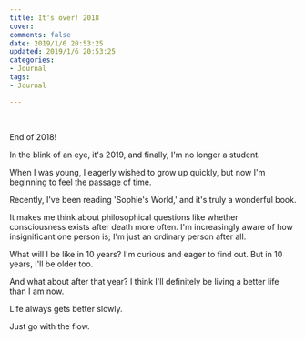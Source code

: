 ```yaml
---
title: It's over! 2018
cover: 
comments: false
date: 2019/1/6 20:53:25
updated: 2019/1/6 20:53:25
categories:
- Journal
tags:
- Journal

---
```


</br>

End of 2018!

In the blink of an eye, it's 2019, and finally, I'm no longer a student.

When I was young, I eagerly wished to grow up quickly, but now I'm beginning to feel the passage of time.

Recently, I've been reading 'Sophie's World,' and it's truly a wonderful book.

It makes me think about philosophical questions like whether consciousness exists after death more often. I'm increasingly aware of how insignificant one person is; I'm just an ordinary person after all.

What will I be like in 10 years? I'm curious and eager to find out. But in 10 years, I'll be older too.

And what about after that year? I think I'll definitely be living a better life than I am now.

Life always gets better slowly.

Just go with the flow.
